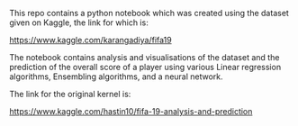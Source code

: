 This repo contains a python notebook which was created using the dataset given on Kaggle, the link for which is:

https://www.kaggle.com/karangadiya/fifa19

The notebook contains analysis and visualisations of the dataset and the prediction of the overall score of a player using various Linear regression algorithms, Ensembling algorithms, and a neural network.

The link for the original kernel is:

https://www.kaggle.com/hastin10/fifa-19-analysis-and-prediction
